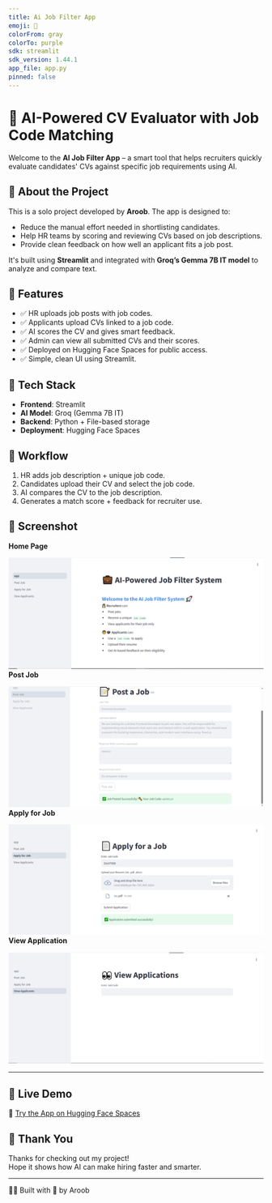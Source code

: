 ```yaml
---
title: Ai Job Filter App
emoji: 🐨
colorFrom: gray
colorTo: purple
sdk: streamlit
sdk_version: 1.44.1
app_file: app.py
pinned: false
---
```


# 🧠 AI-Powered CV Evaluator with Job Code Matching

Welcome to the **AI Job Filter App** – a smart tool that helps recruiters quickly evaluate candidates' CVs against specific job requirements using AI.


## 🚀 About the Project

This is a solo project developed by **Aroob**. The app is designed to:

- Reduce the manual effort needed in shortlisting candidates.
- Help HR teams by scoring and reviewing CVs based on job descriptions.
- Provide clean feedback on how well an applicant fits a job post.

It's built using **Streamlit** and integrated with **Groq’s Gemma 7B IT model** to analyze and compare text.

## 💼 Features

- ✅ HR uploads job posts with job codes.
- ✅ Applicants upload CVs linked to a job code.
- ✅ AI scores the CV and gives smart feedback.
- ✅ Admin can view all submitted CVs and their scores.
- ✅ Deployed on Hugging Face Spaces for public access.
- ✅ Simple, clean UI using Streamlit.

## 🧰 Tech Stack

- **Frontend**: Streamlit
- **AI Model**: Groq (Gemma 7B IT)
- **Backend**: Python + File-based storage
- **Deployment**: Hugging Face Spaces

## 🔁 Workflow

1. HR adds job description + unique job code.
2. Candidates upload their CV and select the job code.
3. AI compares the CV to the job description.
4. Generates a match score + feedback for recruiter use.

## 📸 Screenshot
**Home Page**

![App Screenshot](https://github.com/Aroobmushtaq/AiJobFilter/blob/main/aiApp1.PNG)
<br>
**Post Job**

![App Screenshot](https://github.com/Aroobmushtaq/AiJobFilter/blob/main/aiAppCode2.PNG)
<br>
**Apply for Job**

![App Screenshot](https://github.com/Aroobmushtaq/AiJobFilter/blob/main/aiAppCV3.PNG)
<br>
**View Application**

![App Screenshot](https://github.com/Aroobmushtaq/AiJobFilter/blob/main/aiApp4.PNG)


--- 


## 🧪 Live Demo

🔗 [Try the App on Hugging Face Spaces](https://huggingface.co/spaces/Aroob-Mushtaq123/ai_job_filter_app)

## 🙏 Thank You

Thanks for checking out my project!  
Hope it shows how AI can make hiring faster and smarter.

---

🧑‍💻 Built with 💜 by Aroob
